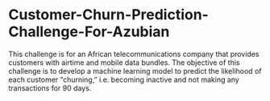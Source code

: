 # Customer-Churn-Prediction-Challenge-For-Azubian
This challenge is for an African telecommunications company that provides customers with airtime and mobile data bundles. The objective of this challenge is to develop a machine learning model to predict the likelihood of each customer “churning,” i.e. becoming inactive and not making any transactions for 90 days.

